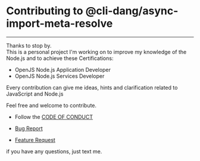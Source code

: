# Contributing to @cli-dang/async-import-meta-resolve

___

Thanks to stop by.  
This is a personal project I'm working on to improve my knowledge of the Node.js and to achieve these Certifications:

- OpenJS Node.js Application Developer
- OpenJS Node.js Services Developer

Every contribution can give me ideas, hints and clarification related to JavaScript and Node.js

Feel free and welcome to contribute.

- Follow the [CODE OF CONDUCT](https://github.com/cli-dang/async-import-meta-resolve/blob/main/.github/CODE_OF_CONDUCT.md)

- [Bug Report](https://github.com/cli-dang/async-import-meta-resolve/blob/main/.github/ISSUE_TEMPLATE/bug_report.md)

- [Feature Request](https://github.com/cli-dang/async-import-meta-resolve/blob/main/.github/ISSUE_TEMPLATE/feature_request.md)

if you have any questions, just text me.